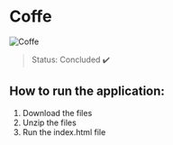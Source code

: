 # Coffe

![Coffe](https://user-images.githubusercontent.com/81439723/117085732-ed7ec900-ad20-11eb-8aaf-4280e07c1fa2.png)
> Status: Concluded ✔️

## How to run the application:

1) Download the files
2) Unzip the files
3) Run the index.html file


